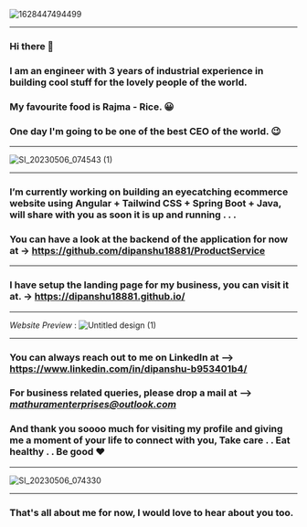 ![1628447494499](https://github.com/dipanshu18881/dipanshu18881/assets/66013226/4fb7d8a0-0c3c-4208-9673-5a5b836f4591)

----
### Hi there 👋

<!--
**dipanshu18881/dipanshu18881** is a ✨ _special_ ✨ repository because its `README.md` (this file) appears on your GitHub profile.

Here are some ideas to get you started:

- 🔭 I’m currently working on ...
- 🌱 I’m currently learning ...
- 👯 I’m looking to collaborate on ...
- 🤔 I’m looking for help with ...
- 💬 Ask me about ...
- 📫 How to reach me: ...
- 😄 Pronouns: ...
- ⚡ Fun fact: ...
-->
<!--
### Dipanshu here ! 💙 -->
### I am an engineer with 3 years of industrial experience in building cool stuff for the lovely people of the world.
### My favourite food is Rajma - Rice. 😀
### One day I'm going to be one of the best CEO of the world. 😉
------------------
![SI_20230506_074543 (1)](https://github.com/dipanshu18881/dipanshu18881/assets/66013226/10ffc47b-aa2a-444a-8eb1-b25f37d83eb0)

------------------
### I’m currently working on building an eyecatching ecommerce website using Angular + Tailwind CSS + Spring Boot + Java, will share with you as soon it is up and running . . . 

### You can have a look at the backend of the application for now at -> https://github.com/dipanshu18881/ProductService

------------------
### I have setup the landing page for my business, you can visit it at. -> https://dipanshu18881.github.io/
------------------
_Website Preview_ :
![Untitled design (1)](https://github.com/dipanshu18881/dipanshu18881/assets/66013226/e29f03d4-dc6d-41f4-af7f-d49157b5f35f)

-------------------
### You can always reach out to me on LinkedIn at --> https://www.linkedin.com/in/dipanshu-b953401b4/
### For business related queries, please drop a mail at --> *mathuramenterprises@outlook.com*
### And thank you soooo much for visiting my profile and giving me a moment of your life to connect with you, Take care . . Eat healthy . . Be good ♥️
-------------------
![SI_20230506_074330](https://github.com/dipanshu18881/dipanshu18881/assets/66013226/665c0ccd-dd61-4c10-af69-5804c511fc4b)

------------------
### That's all about me for now, I would love to hear about you too.
